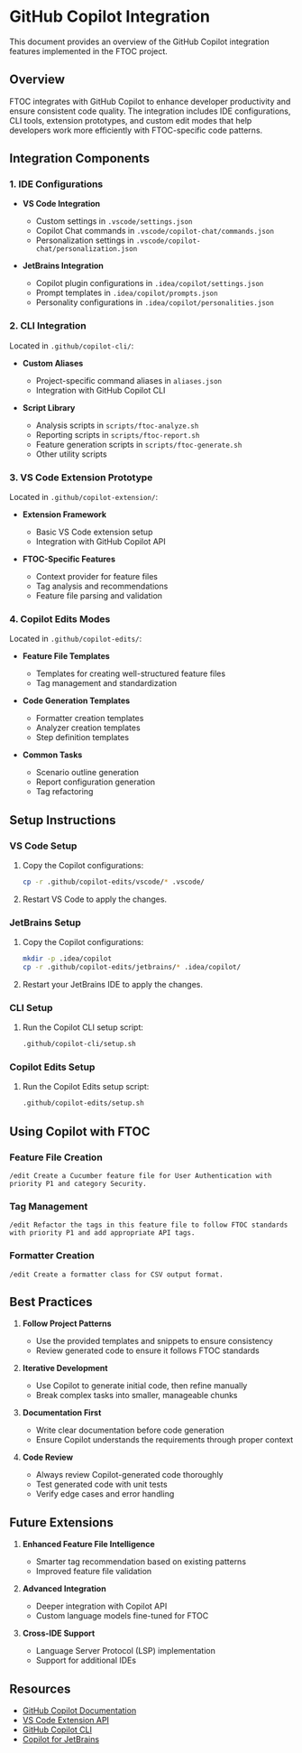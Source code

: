 # GitHub Copilot Integration

This document provides an overview of the GitHub Copilot integration features implemented in the FTOC project.

## Overview

FTOC integrates with GitHub Copilot to enhance developer productivity and ensure consistent code quality. The integration includes IDE configurations, CLI tools, extension prototypes, and custom edit modes that help developers work more efficiently with FTOC-specific code patterns.

## Integration Components

### 1. IDE Configurations

- **VS Code Integration**
  - Custom settings in `.vscode/settings.json`
  - Copilot Chat commands in `.vscode/copilot-chat/commands.json`
  - Personalization settings in `.vscode/copilot-chat/personalization.json`

- **JetBrains Integration**
  - Copilot plugin configurations in `.idea/copilot/settings.json`
  - Prompt templates in `.idea/copilot/prompts.json`
  - Personality configurations in `.idea/copilot/personalities.json`

### 2. CLI Integration

Located in `.github/copilot-cli/`:

- **Custom Aliases**
  - Project-specific command aliases in `aliases.json`
  - Integration with GitHub Copilot CLI

- **Script Library**
  - Analysis scripts in `scripts/ftoc-analyze.sh`
  - Reporting scripts in `scripts/ftoc-report.sh`
  - Feature generation scripts in `scripts/ftoc-generate.sh`
  - Other utility scripts

### 3. VS Code Extension Prototype

Located in `.github/copilot-extension/`:

- **Extension Framework**
  - Basic VS Code extension setup
  - Integration with GitHub Copilot API

- **FTOC-Specific Features**
  - Context provider for feature files
  - Tag analysis and recommendations
  - Feature file parsing and validation

### 4. Copilot Edits Modes

Located in `.github/copilot-edits/`:

- **Feature File Templates**
  - Templates for creating well-structured feature files
  - Tag management and standardization

- **Code Generation Templates**
  - Formatter creation templates
  - Analyzer creation templates
  - Step definition templates

- **Common Tasks**
  - Scenario outline generation
  - Report configuration generation
  - Tag refactoring

## Setup Instructions

### VS Code Setup

1. Copy the Copilot configurations:
   ```bash
   cp -r .github/copilot-edits/vscode/* .vscode/
   ```

2. Restart VS Code to apply the changes.

### JetBrains Setup

1. Copy the Copilot configurations:
   ```bash
   mkdir -p .idea/copilot
   cp -r .github/copilot-edits/jetbrains/* .idea/copilot/
   ```

2. Restart your JetBrains IDE to apply the changes.

### CLI Setup

1. Run the Copilot CLI setup script:
   ```bash
   .github/copilot-cli/setup.sh
   ```

### Copilot Edits Setup

1. Run the Copilot Edits setup script:
   ```bash
   .github/copilot-edits/setup.sh
   ```

## Using Copilot with FTOC

### Feature File Creation

```
/edit Create a Cucumber feature file for User Authentication with priority P1 and category Security.
```

### Tag Management

```
/edit Refactor the tags in this feature file to follow FTOC standards with priority P1 and add appropriate API tags.
```

### Formatter Creation

```
/edit Create a formatter class for CSV output format.
```

## Best Practices

1. **Follow Project Patterns**
   - Use the provided templates and snippets to ensure consistency
   - Review generated code to ensure it follows FTOC standards

2. **Iterative Development**
   - Use Copilot to generate initial code, then refine manually
   - Break complex tasks into smaller, manageable chunks

3. **Documentation First**
   - Write clear documentation before code generation
   - Ensure Copilot understands the requirements through proper context

4. **Code Review**
   - Always review Copilot-generated code thoroughly
   - Test generated code with unit tests
   - Verify edge cases and error handling

## Future Extensions

1. **Enhanced Feature File Intelligence**
   - Smarter tag recommendation based on existing patterns
   - Improved feature file validation

2. **Advanced Integration**
   - Deeper integration with Copilot API
   - Custom language models fine-tuned for FTOC

3. **Cross-IDE Support**
   - Language Server Protocol (LSP) implementation
   - Support for additional IDEs

## Resources

- [GitHub Copilot Documentation](https://docs.github.com/en/copilot)
- [VS Code Extension API](https://code.visualstudio.com/api)
- [GitHub Copilot CLI](https://githubnext.com/projects/copilot-cli)
- [Copilot for JetBrains](https://plugins.jetbrains.com/plugin/17718-github-copilot)